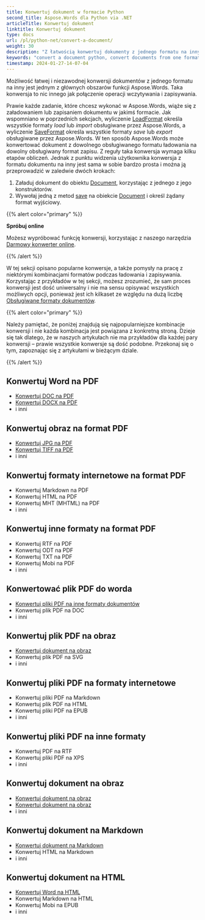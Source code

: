 ```yaml
---
title: Konwertuj dokument w formacie Python
second_title: Aspose.Words dla Python via .NET
articleTitle: Konwertuj dokument
linktitle: Konwertuj dokument
type: docs
url: /pl/python-net/convert-a-document/
weight: 30
description: "Z łatwością konwertuj dokumenty z jednego formatu na inny za pomocą Python. Możesz pracować ze wszystkimi najpopularniejszymi formatami, takimi jak formaty Microsoft Word, takie jak DOCX lub DOC, formaty OpenDocument, takie jak ODT lub OTT, formaty internetowe, takie jak HTML lub XHTML, formaty tekstowe, takie jak MarkDown lub TXT i inne."
keywords: "convert a document python, convert documents from one format to another python, convert to markdown python, convert pdf to docx python, convert docx to pdf python, convert doc to pdf python, convert a document Aspose for Python"
timestamp: 2024-01-27-14-07-04
---
```


Możliwość łatwej i niezawodnej konwersji dokumentów z jednego formatu na inny jest jednym z głównych obszarów funkcji Aspose.Words. Taka konwersja to nic innego jak połączenie operacji wczytywania i zapisywania.

Prawie każde zadanie, które chcesz wykonać w Aspose.Words, wiąże się z załadowaniem lub zapisaniem dokumentu w jakimś formacie. Jak wspomniano w poprzednich sekcjach, wyliczenie [LoadFormat](https://reference.aspose.com/words/python-net/aspose.words/loadformat/) określa wszystkie formaty *load* lub *import* obsługiwane przez Aspose.Words, a wyliczenie [SaveFormat](https://reference.aspose.com/words/python-net/aspose.words/saveformat/) określa wszystkie formaty *save* lub *export* obsługiwane przez Aspose.Words. W ten sposób Aspose.Words może konwertować dokument z dowolnego obsługiwanego formatu ładowania na dowolny obsługiwany format zapisu. Z reguły taka konwersja wymaga kilku etapów obliczeń. Jednak z punktu widzenia użytkownika konwersja z formatu dokumentu na inny jest sama w sobie bardzo prosta i można ją przeprowadzić w zaledwie dwóch krokach:

1. Załaduj dokument do obiektu [Document](https://reference.aspose.com/words/python-net/aspose.words/document/), korzystając z jednego z jego konstruktorów.
1. Wywołaj jedną z metod [save](https://reference.aspose.com/words/python-net/aspose.words/document/save/) na obiekcie [Document](https://reference.aspose.com/words/python-net/aspose.words/document/) i określ żądany format wyjściowy.

{{% alert color="primary" %}}

**Spróbuj online**

Możesz wypróbować funkcję konwersji, korzystając z naszego narzędzia [Darmowy konwerter online](https://products.aspose.app/words/conversion).

{{% /alert %}}

W tej sekcji opisano popularne konwersje, a także pomysły na pracę z niektórymi kombinacjami formatów podczas ładowania i zapisywania. Korzystając z przykładów w tej sekcji, możesz zrozumieć, że sam proces konwersji jest dość uniwersalny i nie ma sensu opisywać wszystkich możliwych opcji, ponieważ jest ich kilkaset ze względu na dużą liczbę [Obsługiwane formaty dokumentów](/words/pl/python-net/supported-document-formats/).

{{% alert color="primary" %}}

Należy pamiętać, że poniżej znajdują się najpopularniejsze kombinacje konwersji i nie każda kombinacja jest powiązana z konkretną stroną. Dzieje się tak dlatego, że w naszych artykułach nie ma przykładów dla każdej pary konwersji – prawie wszystkie konwersje są dość podobne. Przekonaj się o tym, zapoznając się z artykułami w bieżącym dziale.

{{% /alert %}}

<div class="row">
		<div class="col-md-4">
				<h2>Konwertuj Word na PDF</h2>
						<ul>
								<li><a href="/words/python-net/convert-a-document-to-pdf/#converting-doc-or-docx-to-pdf">Konwertuj DOC na PDF</a></li>
								<li><a href="/words/python-net/convert-a-document-to-pdf/#converting-doc-or-docx-to-pdf">Konwertuj DOCX na PDF</a></li>
								<li>i inni</li>
						</ul>
				<h2>Konwertuj obraz na format PDF</h2>
						<ul>
								<li><a href="/words/python-net/convert-a-document-to-pdf/#convert-an-image-to-pdf">Konwertuj JPG na PDF</a></li>
								<li><a href="/words/python-net/convert-a-document-to-pdf/#convert-an-image-to-pdf">Konwertuj TIFF na PDF</a></li>
								<li>i inni</li>
						</ul>
				<h2>Konwertuj formaty internetowe na format PDF</h2>
						<ul>
								<li>Konwertuj Markdown na PDF</li>
								<li>Konwertuj HTML na PDF</li>
								<li>Konwertuj MHT (MHTML) na PDF</li>
								<li>i inni</li>
						</ul>
				<h2>Konwertuj inne formaty na format PDF</h2>
						<ul>
								<li>Konwertuj RTF na PDF</li>
								<li>Konwertuj ODT na PDF</li>
								<li>Konwertuj TXT na PDF</li>
								<li>Konwertuj Mobi na PDF</li>
								<li>i inni</li>
						</ul>
		</div>
		<div class="col-md-4">
				<h2>Konwertować plik PDF do worda</h2>
						<ul>
								<li><a href="/words/pl/python-net/convert-pdf-to-other-document-formats/">Konwertuj pliki PDF na inne formaty dokumentów</a></li>
        <li>Konwertuj plik PDF na DOC</li>
								<li>i inni</li>
						</ul>
				<h2>Konwertuj plik PDF na obraz</h2>
						<ul>
								<li><a href="/words/pl/python-net/convert-a-document-to-an-image/">Konwertuj dokument na obraz</a></li>
        <li>Konwertuj plik PDF na SVG</li>
								<li>i inni</li>
						</ul>
				<h2>Konwertuj pliki PDF na formaty internetowe</h2>
						<ul>
        <li>Konwertuj pliki PDF na Markdown</li>
								<li>Konwertuj plik PDF na HTML</li>
								<li>Konwertuj pliki PDF na EPUB</li>
								<li>i inni</li>
						</ul>
				<h2>Konwertuj pliki PDF na inne formaty</h2>
						<ul>
								<li>Konwertuj PDF na RTF</li>
								<li>Konwertuj pliki PDF na XPS</li>
								<li>i inni</li>
						</ul>
		</div>
		<div class="col-md-4">
				<h2>Konwertuj dokument na obraz</h2>
						<ul>
								<li><a href="/words/pl/python-net/convert-a-document-to-an-image/">Konwertuj dokument na obraz</a></li>
								<li><a href="/words/pl/python-net/convert-a-document-to-an-image/">Konwertuj dokument na obraz</a></li>
								<li>i inni</li>
						</ul>
				<h2>Konwertuj dokument na Markdown</h2>
						<ul>
								<li><a href="/words/pl/python-net/convert-a-document-to-markdown/">Konwertuj dokument na Markdown</a></li>
								<li>Konwertuj HTML na Markdown</li>
								<li>i inni</li>
						</ul>
				<h2>Konwertuj dokument na HTML</h2>
						<ul>
								<li><a href="/words/python-net/convert-a-document-to-html-mhtml-or-epub/#convert-a-document">Konwertuj Word na HTML</a></li>
								<li>Konwertuj Markdown na HTML</li>
								<li>Konwertuj Mobi na EPUB</li>
								<li>i inni</li>
						</ul>
		</div>
</div>
